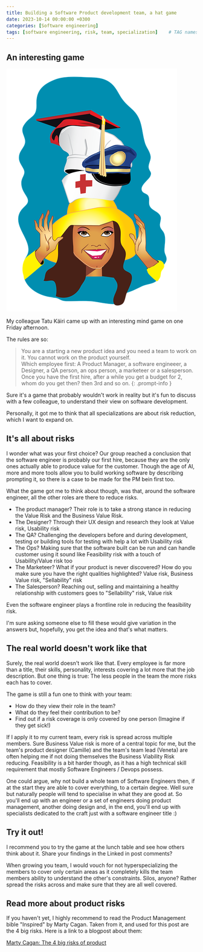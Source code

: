 ```yaml
---
title: Building a Software Product development team, a hat game
date: 2023-10-14 00:00:00 +0300
categories: [Software engineering]
tags: [software engineering, risk, team, specialization] 	# TAG names should always be lowercase
---
```


## An interesting game

![A hat game](/assets/img/hatgame.png)

My colleague Tatu Käiri came up with an interesting mind game on one Friday afternoon.

The rules are so:

>You are a starting a new product idea and you need a team to work on it.
>You cannot work on the product yourself.  
>Which employee first: A Product Manager, a software engineeer, a Designer, a QA person, an ops person, a marketeer or a salesperson.
>Once you have the first hire, after a while you get a budget for 2, whom do you get then? then 3rd and so on.
{: .prompt-info }

Sure it's a game that probably wouldn't work in reality but it's fun to discuss with a few colleague, to understand their view on software development.

Personally, it got me to think that all specializations are about risk reduction, which I want to expand on.

## It's all about risks

I wonder what was your first choice?
Our group reached a conclusion that the software engineer is probably our first hire, because they are the only ones actually able to produce value for the customer.
Though the age of AI, more and more tools allow you to build working software by describing prompting it, so there is a case to be made for the PM bein first too.

What the game got me to think about though, was that, around the software engineer, all the other roles are there to reduce risks.
- The product manager? Their role is to take a strong stance in reducing the Value Risk and the Business Value Risk.
- The Designer? Through their UX design and research they look at Value risk, Usability risk
- The QA? Challenging the developers before and during development, testing or building tools for testing with help a lot with Usability risk
- The Ops? Making sure that the software built can be run and can handle customer using it sound like Feasibility risk with a touch of Usability/Value risk too
- The Marketeer? What if your product is never discovered? How do you make sure you have the right qualities highlighted? Value risk, Business Value risk, "Sellability" risk
- The Salesperson? Reaching out, selling and maintaining a healthy relationship with customers goes to "Sellability" risk, Value risk

Even the software engineer plays a frontline role in reducing the feasibility risk.

I'm sure asking someone else to fill these would give variation in the answers but, hopefully, you get the idea and that's what matters.

## The real world doesn't work like that

Surely, the real world doesn't work like that. Every employee is far more than a title, their skills, personality, interests covering a lot more that the job description.
But one thing is true: The less people in the team the more risks each has to cover.

The game is still a fun one to think with your team:
- How do they view their role in the team?
- What do they feel their contribution to be?
- Find out if a risk coverage is only covered by one person (Imagine if they get sick!)

If I apply it to my current team, every risk is spread across multiple members. Sure Business Value risk is more of a central topic for me, but the team's product designer (Camille) and the team's team lead (Veneta) are often helping me if not doing themselves the Business Viability Risk reducing.
Feasibility is a bit harder though, as it has a high technical skill requirement that mostly Software Engineers / Devops possess. 

One could argue, why not build a whole team of Software Engineers then, if at the start they are able to cover everything, to a certain degree.
Well sure but naturally people will tend to specialise in what they are good at. So you'll end up with an engineer or a set of engineers doing product management, another doing design and, in the end, you'll end up with specialists dedicated to the craft just with a software engineer title :) 

## Try it out!

I recommend you to try the game at the lunch table and see how others think about it. Share your findings in the Linked in post comments?

When growing you team, I would vouch for not hyperspecializing the members to cover only certain areas as it completely kills the team members ability to understand the other's constraints. Silos, anyone?
Rather spread the risks across and make sure that they are all well covered.

## Read more about product risks
If you haven't yet, I highly recommend to read the Product Management bible "Inspired" by Marty Cagan.
Taken from it, and used for this post are the 4 big risks. Here is a link to a blogpost about them:

[Marty Cagan: The 4 big risks of product](https://www.svpg.com/four-big-risks/)